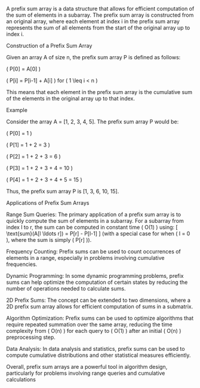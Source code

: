 A prefix sum array is a data structure that allows for efficient computation of the sum of elements in a subarray. The prefix sum array is constructed from an original array, where each element at index i in the prefix sum array represents the sum of all elements from the start of the original array up to index i. 

Construction of a Prefix Sum Array 

Given an array A of size n, the prefix sum array P is defined as follows: 

( P[0] = A[0] ) 

( P[i] = P[i-1] + A[i] ) for ( 1 \leq i < n ) 

This means that each element in the prefix sum array is the cumulative sum of the elements in the original array up to that index. 

Example 

Consider the array A = [1, 2, 3, 4, 5]. The prefix sum array P would be: 

( P[0] = 1 ) 

( P[1] = 1 + 2 = 3 ) 

( P[2] = 1 + 2 + 3 = 6 ) 

( P[3] = 1 + 2 + 3 + 4 = 10 ) 

( P[4] = 1 + 2 + 3 + 4 + 5 = 15 ) 

Thus, the prefix sum array P is [1, 3, 6, 10, 15]. 

Applications of Prefix Sum Arrays 

Range Sum Queries: The primary application of a prefix sum array is to quickly compute the sum of elements in a subarray. For a subarray from index l to r, the sum can be computed in constant time ( O(1) ) using: [ \text{sum}(A[l \ldots r]) = P[r] - P[l-1] ] (with a special case for when ( l = 0 ), where the sum is simply ( P[r] )). 

Frequency Counting: Prefix sums can be used to count occurrences of elements in a range, especially in problems involving cumulative frequencies. 

Dynamic Programming: In some dynamic programming problems, prefix sums can help optimize the computation of certain states by reducing the number of operations needed to calculate sums. 

2D Prefix Sums: The concept can be extended to two dimensions, where a 2D prefix sum array allows for efficient computation of sums in a submatrix. 

Algorithm Optimization: Prefix sums can be used to optimize algorithms that require repeated summation over the same array, reducing the time complexity from ( O(n) ) for each query to ( O(1) ) after an initial ( O(n) ) preprocessing step. 

Data Analysis: In data analysis and statistics, prefix sums can be used to compute cumulative distributions and other statistical measures efficiently. 

Overall, prefix sum arrays are a powerful tool in algorithm design, particularly for problems involving range queries and cumulative calculations 

 
